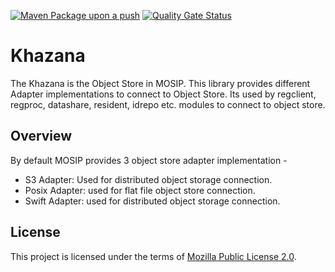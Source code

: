 [![Maven Package upon a push](https://github.com/mosip/khazana/actions/workflows/push_trigger.yml/badge.svg?branch=release-1.2.0.1)](https://github.com/mosip/khazana/actions/workflows/push_trigger.yml)
[![Quality Gate Status](https://sonarcloud.io/api/project_badges/measure?branch=develop&project=mosip_khazana&id=mosip_khazana&metric=alert_status)](https://sonarcloud.io/dashboard?branch=develop&id=mosip_khazana)

# Khazana
The Khazana is the Object Store in MOSIP. This library provides different Adapter implementations to connect to Object Store. Its used by regclient, regproc, datashare, resident, idrepo etc. modules to connect to object store.

## Overview
By default MOSIP provides 3 object store adapter implementation -
* S3 Adapter: Used for distributed object storage connection.
* Posix Adapter: used for flat file object store connection.
* Swift Adapter: used for distributed object storage connection.

## License
This project is licensed under the terms of [Mozilla Public License 2.0](LICENSE).
